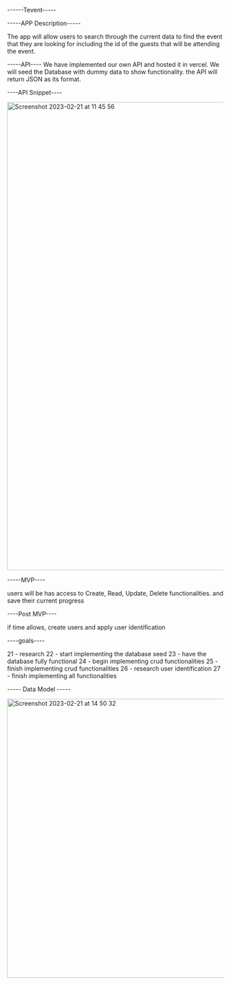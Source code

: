 ------Tevent-----




-----APP Description-----

 The app will allow users to search through the current data to find the event that they are looking for including the id of the guests that will be attending
 the event.



 -----API----
We have implemented our own API and hosted it in vercel. We will seed the Database with dummy data to show functionality. 
the API will return JSON as its format.


----API Snippet----

<img width="1089" alt="Screenshot 2023-02-21 at 11 45 56" src="https://user-images.githubusercontent.com/79764475/220410318-007681ef-c005-4c57-8a37-3c7aab5fe6f3.png">


-----MVP----

users will be has access to Create, Read, Update, Delete functionalities. and save their current progress


----Post MVP----


if time allows, create users and apply user identification


----goals----

21 - research 
22 - start implementing the database seed
23 - have the database fully functional 
24 - begin implementing crud functionalities
25 - finish implementing crud functionalities
26 - research user identification
27 - finish implementing all functionalities


----- Data Model -----



<img width="649" alt="Screenshot 2023-02-21 at 14 50 32" src="https://user-images.githubusercontent.com/79764475/220444688-80426db7-827f-47a3-a0ec-df69c1fa11dd.png">




